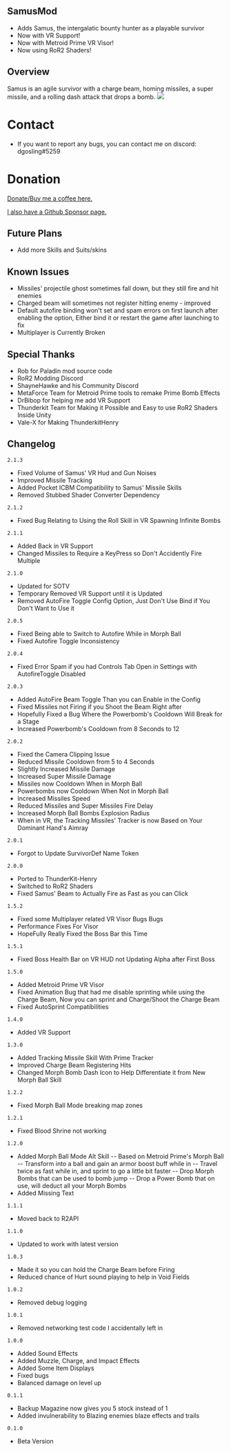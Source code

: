 ## SamusMod
- Adds Samus, the intergalatic bounty hunter as a playable survivor
- Now with VR Support!
- Now with Metroid Prime VR Visor!
- Now using RoR2 Shaders!


## Overview
Samus is an agile survivor with a charge beam, homing missiles, a super missile, and a rolling dash attack that drops a bomb.
[![](https://i.imgur.com/cQ6cTRU.png)]()

# Contact
- If you want to report any bugs, you can contact me on discord: dgosling#5259

# Donation
[Donate/Buy me a coffee here.](https://www.buymeacoffee.com/dgosling)

[I also have a Github Sponsor page.](https://github.com/sponsors/dgosling)

## Future Plans
- Add more Skills and Suits/skins

## Known Issues
- Missiles' projectile ghost sometimes fall down, but they still fire and hit enemies
- Charged beam will sometimes not register hitting enemy - improved
- Default autofire binding won't set and spam errors on first launch after enabling the option, Either bind it or restart the game after launching to fix
- Multiplayer is Currently Broken

## Special Thanks
- Rob for Paladin mod source code
- RoR2 Modding Discord
- ShayneHawke and his Community Discord
- MetaForce Team for Metroid Prime tools to remake Prime Bomb Effects
- DrBibop for helping me add VR Support
- Thunderkit Team for Making it Possible and Easy to use RoR2 Shaders Inside Unity
- Vale-X for Making ThunderkitHenry
## Changelog
` 2.1.3 `
- Fixed Volume of Samus' VR Hud and Gun Noises
- Improved Missile Tracking
- Added Pocket ICBM Compatibility to Samus' Missile Skills
- Removed Stubbed Shader Converter Dependency

` 2.1.2 `
- Fixed Bug Relating to Using the Roll Skill in VR Spawning Infinite Bombs 

` 2.1.1 `
- Added Back in VR Support
- Changed Missiles to Require a KeyPress so Don't Accidently Fire Multiple

` 2.1.0 `
- Updated for SOTV
- Temporary Removed VR Support until it is Updated
- Removed AutoFire Toggle Config Option, Just Don't Use Bind if You Don't Want to Use it

` 2.0.5 `
- Fixed Being able to Switch to Autofire While in Morph Ball
- Fixed Autofire Toggle Inconsistency

` 2.0.4 `
- Fixed Error Spam if you had Controls Tab Open in Settings with AutofireToggle Disabled

` 2.0.3 `
- Added AutoFire Beam Toggle Than you can Enable in the Config
- Fixed Missiles not Firing if you Shoot the Beam Right after
- Hopefully Fixed a Bug Where the Powerbomb's Cooldown Will Break for a Stage
- Increased Powerbomb's Cooldown from 8 Seconds to 12

` 2.0.2 `
- Fixed the Camera Clipping Issue
- Reduced Missile Cooldown from 5 to 4 Seconds
- Slightly Increased Missile Damage
- Increased Super Missile Damage 
- Missiles now Cooldown When in Morph Ball
- Powerbombs now Cooldown When Not in Morph Ball
- Increased Missiles Speed
- Reduced Missiles and Super Missiles Fire Delay
- Increased Morph Ball Bombs Explosion Radius
- When in VR, the Tracking Missiles' Tracker is now Based on Your Dominant Hand's Aimray

` 2.0.1 `
- Forgot to Update SurvivorDef Name Token

` 2.0.0 `
- Ported to ThunderKit-Henry
- Switched to RoR2 Shaders 
- Fixed Samus' Beam to Actually Fire as Fast as you can Click

` 1.5.2 `
- Fixed some Multiplayer related VR Visor Bugs Bugs
- Performance Fixes For Visor
- HopeFully Really Fixed the Boss Bar this Time

` 1.5.1 `
- Fixed Boss Health Bar on VR HUD not Updating Alpha after First Boss

` 1.5.0 `
- Added Metroid Prime VR Visor
- Fixed Animation Bug that had me disable sprinting while using the Charge Beam, Now you can sprint and Charge/Shoot the Charge Beam 
- Fixed AutoSprint Compatibilities

` 1.4.0 `
- Added VR Support

` 1.3.0 `
- Added Tracking Missile Skill With Prime Tracker
- Improved Charge Beam Registering Hits
- Changed Morph Bomb Dash Icon to Help Differentiate it from New Morph Ball Skill

` 1.2.2 `
- Fixed Morph Ball Mode breaking map zones

` 1.2.1 `
- Fixed Blood Shrine not working

` 1.2.0 `
- Added Morph Ball Mode Alt Skill
-- Based on Metroid Prime's Morph Ball
-- Transform into a ball and gain an armor boost buff while in
-- Travel twice as fast while in, and sprint to go a little bit faster
-- Drop Morph Bombs that can be used to bomb jump
-- Drop a Power Bomb that on use, will deduct all your Morph Bombs
- Added Missing Text

` 1.1.1 `
- Moved back to R2API

` 1.1.0 `
- Updated to work with latest version

` 1.0.3 `
- Made it so you can hold the Charge Beam before Firing
- Reduced chance of Hurt sound playing to help in Void Fields

` 1.0.2 `
- Removed debug logging

` 1.0.1 `
- Removed networking test code I accidentally left in

` 1.0.0 `
- Added Sound Effects
- Added Muzzle, Charge, and Impact Effects
- Added Some Item Displays
- Fixed bugs
- Balanced damage on level up

` 0.1.1 `
- Backup Magazine now gives you 5 stock instead of 1
- Added invulnerability to Blazing enemies blaze effects and trails

` 0.1.0 `
- Beta Version

